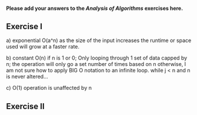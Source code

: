#### Please add your answers to the ***Analysis of  Algorithms*** exercises here.

## Exercise I

a) exponential O(a^n)
    as the size of the input increases the runtime or space used will grow at a faster rate.

b) constant O(n)
    if n is 1 or 0; Only looping through 1 set of data capped by n; the operation will only go a set number of times based on n
    otherwise, I am not sure how to apply BIG O notation to an infinite loop.
    while j < n and n is never altered...

c)  O(1)
    operation is unaffected by n


## Exercise II


